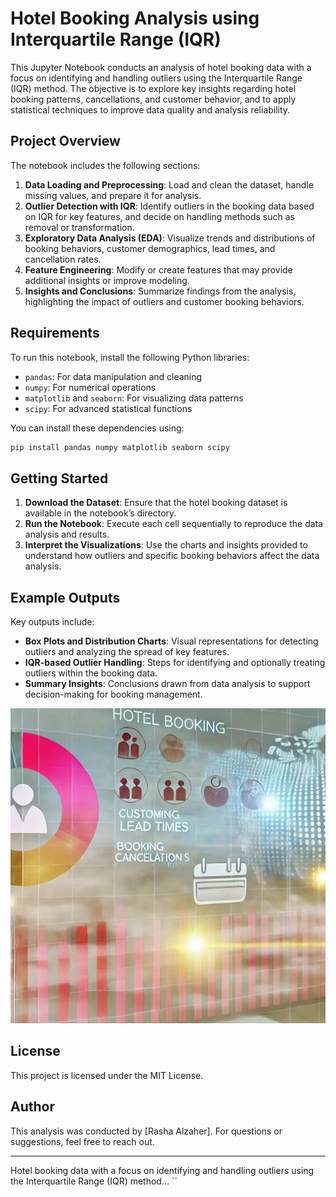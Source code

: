 
# Hotel Booking Analysis using Interquartile Range (IQR)

This Jupyter Notebook conducts an analysis of hotel booking data with a focus on identifying and handling outliers using the Interquartile Range (IQR) method. The objective is to explore key insights regarding hotel booking patterns, cancellations, and customer behavior, and to apply statistical techniques to improve data quality and analysis reliability.

## Project Overview

The notebook includes the following sections:

1. **Data Loading and Preprocessing**: Load and clean the dataset, handle missing values, and prepare it for analysis.
2. **Outlier Detection with IQR**: Identify outliers in the booking data based on IQR for key features, and decide on handling methods such as removal or transformation.
3. **Exploratory Data Analysis (EDA)**: Visualize trends and distributions of booking behaviors, customer demographics, lead times, and cancellation rates.
4. **Feature Engineering**: Modify or create features that may provide additional insights or improve modeling.
5. **Insights and Conclusions**: Summarize findings from the analysis, highlighting the impact of outliers and customer booking behaviors.

## Requirements

To run this notebook, install the following Python libraries:

- `pandas`: For data manipulation and cleaning
- `numpy`: For numerical operations
- `matplotlib` and `seaborn`: For visualizing data patterns
- `scipy`: For advanced statistical functions

You can install these dependencies using:
```bash
pip install pandas numpy matplotlib seaborn scipy
```

## Getting Started

1. **Download the Dataset**: Ensure that the hotel booking dataset is available in the notebook’s directory.
2. **Run the Notebook**: Execute each cell sequentially to reproduce the data analysis and results.
3. **Interpret the Visualizations**: Use the charts and insights provided to understand how outliers and specific booking behaviors affect the data analysis.

## Example Outputs

Key outputs include:

- **Box Plots and Distribution Charts**: Visual representations for detecting outliers and analyzing the spread of key features.
- **IQR-based Outlier Handling**: Steps for identifying and optionally treating outliers within the booking data.
- **Summary Insights**: Conclusions drawn from data analysis to support decision-making for booking management.

![Hotel Booking Analysis](./oo5ys7zy.png)

## License

This project is licensed under the MIT License.

## Author

This analysis was conducted by [Rasha Alzaher]. For questions or suggestions, feel free to reach out.

---

Hotel booking data with a focus on identifying and handling outliers using the Interquartile Range (IQR) method...
``
